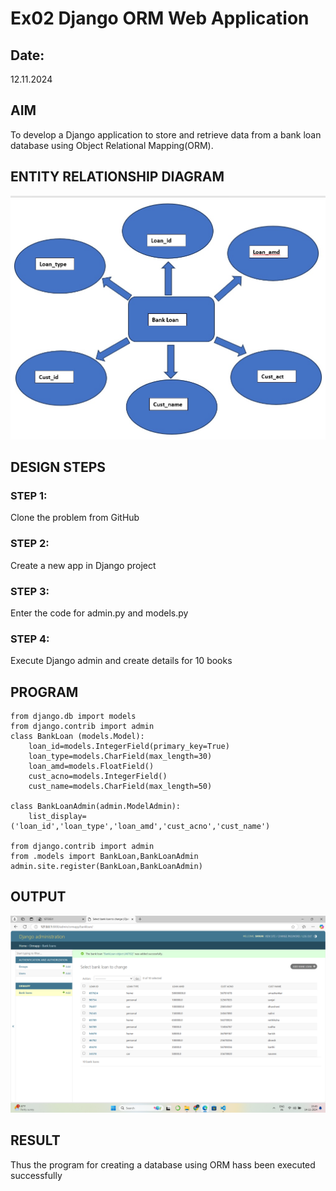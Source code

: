 # Ex02 Django ORM Web Application
## Date: 
12.11.2024
## AIM
To develop a Django application to store and retrieve data from a bank loan database using Object Relational Mapping(ORM).

## ENTITY RELATIONSHIP DIAGRAM
![alt text](<exp 2.jpeg>)


## DESIGN STEPS

### STEP 1:
Clone the problem from GitHub

### STEP 2:
Create a new app in Django project

### STEP 3:
Enter the code for admin.py and models.py

### STEP 4:
Execute Django admin and create details for 10 books

## PROGRAM
```
from django.db import models
from django.contrib import admin
class BankLoan (models.Model):
    loan_id=models.IntegerField(primary_key=True)
    loan_type=models.CharField(max_length=30)
    loan_amd=models.FloatField()
    cust_acno=models.IntegerField()
    cust_name=models.CharField(max_length=50)
 
class BankLoanAdmin(admin.ModelAdmin):
    list_display=('loan_id','loan_type','loan_amd','cust_acno','cust_name')

from django.contrib import admin
from .models import BankLoan,BankLoanAdmin
admin.site.register(BankLoan,BankLoanAdmin)
```

## OUTPUT

![alt text](<Screenshot 2024-11-14 154916.png>)
## RESULT
Thus the program for creating a database using ORM hass been executed successfully
